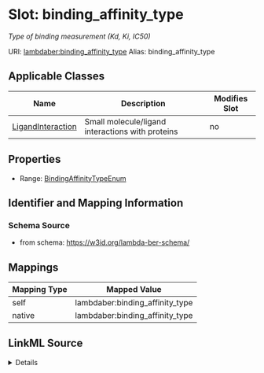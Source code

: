 

# Slot: binding_affinity_type 


_Type of binding measurement (Kd, Ki, IC50)_





URI: [lambdaber:binding_affinity_type](https://w3id.org/lambda-ber-schema/binding_affinity_type)
Alias: binding_affinity_type

<!-- no inheritance hierarchy -->





## Applicable Classes

| Name | Description | Modifies Slot |
| --- | --- | --- |
| [LigandInteraction](LigandInteraction.md) | Small molecule/ligand interactions with proteins |  no  |






## Properties

* Range: [BindingAffinityTypeEnum](BindingAffinityTypeEnum.md)




## Identifier and Mapping Information






### Schema Source


* from schema: https://w3id.org/lambda-ber-schema/




## Mappings

| Mapping Type | Mapped Value |
| ---  | ---  |
| self | lambdaber:binding_affinity_type |
| native | lambdaber:binding_affinity_type |




## LinkML Source

<details>
```yaml
name: binding_affinity_type
description: Type of binding measurement (Kd, Ki, IC50)
from_schema: https://w3id.org/lambda-ber-schema/
rank: 1000
alias: binding_affinity_type
owner: LigandInteraction
domain_of:
- LigandInteraction
range: BindingAffinityTypeEnum

```
</details>